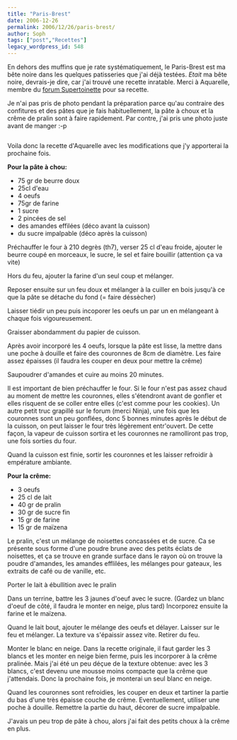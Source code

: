 ```yaml
---
title: "Paris-Brest"
date: 2006-12-26
permalink: 2006/12/26/paris-brest/
author: Soph
tags: ["post","Recettes"]
legacy_wordpress_id: 548
---
```


En dehors des muffins que je rate systématiquement, le Paris-Brest est ma bête noire dans les quelques patisseries que j'ai déjà testées. _Etait_ ma bête noire, devrais-je dire, car j'ai trouvé une recette inratable. Merci à Aquarelle, membre du [forum Supertoinette](http://www.forums.supertoinette.com/) pour sa recette.

Je n'ai pas pris de photo pendant la préparation parce qu'au contraire des confitures et des pâtes que je fais habituellement, la pâte à choux et la crême de pralin sont à faire rapidement. Par contre, j'ai pris une photo juste avant de manger :-p

<img src="https://64k.be/wp-content/uploads/2006/femmes/paris-brest.JPG" alt="" />

<!-- excerpt -->

Voila donc la recette d'Aquarelle avec les modifications que j'y apporterai la prochaine fois.

__Pour la pâte à chou:__
<ul>
	<li>75 gr de beurre doux</li>
	<li>25cl d'eau</li>
	<li>4 oeufs</li>
	<li>75gr de farine</li>
	<li>1 sucre</li>
	<li>2 pincées de sel</li>
	<li>des amandes effilées (déco avant la cuisson)</li>
	<li>du sucre impalpable (déco après la cuisson)</li>
</ul>
Préchauffer le four à 210 degrès (th7), verser 25 cl d'eau froide, ajouter le beurre coupé en morceaux, le sucre, le sel et faire bouillir (attention ça va vite)

Hors du feu, ajouter la farine d'un seul coup et mélanger.

Reposer ensuite sur un feu doux et mélanger à la cuiller en bois jusqu'à ce que la pâte se détache du fond (= faire déssècher)

Laisser tiédir un peu puis incoporer les oeufs un par un en mélangeant à chaque fois vigoureusement.

Graisser abondamment du papier de cuisson.

Après avoir incorporé les 4 oeufs, lorsque la pâte est lisse, la mettre dans une poche à douille et faire des couronnes de 8cm de diamètre. Les faire assez épaisses (il faudra les couper en deux pour mettre la crême)

Saupoudrer d'amandes et cuire au moins 20 minutes.

Il est important de bien préchauffer le four. Si le four n'est pas assez chaud au moment de mettre les couronnes, elles s'étendront avant de gonfler et elles risquent de se coller entre elles (c'est comme pour les cookies). Un autre petit truc grapillé sur le forum (merci Ninja), une fois que les couronnes sont un peu gonflées, donc 5 bonnes minutes après le début de la cuisson, on peut laisser le four très légèrement entr'ouvert. De cette façon, la vapeur de cuisson sortira et les couronnes ne ramolliront pas trop, une fois sorties du four.

Quand la cuisson est finie, sortir les couronnes et les laisser refroidir à empérature ambiante.

__Pour la crême:__
<ul>
	<li>3 oeufs</li>
	<li>25  cl de lait</li>
	<li>40 gr de pralin</li>
	<li>30 gr de sucre fin</li>
	<li>15 gr de farine</li>
	<li>15 gr de maïzena</li>
</ul>
Le pralin, c'est un mélange de noisettes concassées et de sucre. Ca se présente sous forme d'une poudre brune avec des petits éclats de noisettes, et ça se trouve en grande surface dans le rayon où on trouve la poudre d'amandes, les amandes efflilées, les mélanges pour gateaux, les extraits de café ou de vanille, etc.

Porter le lait à ébullition avec le pralin

Dans un terrine, battre les 3 jaunes d'oeuf avec le sucre. (Gardez un blanc d'oeuf de côté, il faudra le monter en neige, plus tard) Incorporez ensuite la farine et le maïzena.

Quand le lait bout, ajouter le mélange des oeufs et délayer. Laisser sur le feu et mélanger. La texture va s'épaissir assez vite. Retirer du feu.

Monter le blanc en neige. Dans la recette originale, il faut garder les 3 blancs et les monter en neige bien ferme, puis les incorporer à la crême pralinée. Mais j'ai été un peu déçue de la texture obtenue: avec les 3 blancs, c'est devenu une mousse moins compacte que la crême que j'attendais. Donc la prochaine fois, je monterai un seul blanc en neige.

Quand les couronnes sont refroidies, les couper en deux et tartiner la partie du bas d'une très épaisse couche de crême. Eventuellement, utiliser une poche à douille. Remettre la partie du haut, décorer de sucre impalpable.

J'avais un peu trop de pâte à chou, alors j'ai fait des petits choux à la crême en plus.

